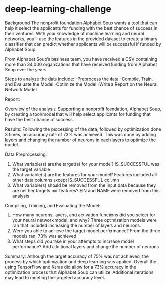 # deep-learning-challenge


Background
The nonprofit foundation Alphabet Soup wants a tool that can help it select the applicants for funding with the best chance of success in their ventures. With your knowledge of machine learning and neural networks, you’ll use the features in the provided dataset to create a binary classifier that can predict whether applicants will be successful if funded by Alphabet Soup.

From Alphabet Soup’s business team, you have received a CSV containing more than 34,000 organizations that have received funding from Alphabet Soup over the years.


Steps to analyze the data include: 
-Preprocess the data
-Compile, Train, and Evaluate the Model
-Optimize the Model
-Write a Report on the Neural Network Model


Report: 

Overview of the analysis: Supporting a nonprofit foundation, Alphabet Soup, by creating a tool/model that will help select applicants for funding that have the best chance of success. 

Results: Following the processing of the data, followed by optimization done 3 times, an accuracy rate of 73% was achieved. This was done by adding layers and changing the number of neurons in each layers to optimize the model. 

Data Preprocessing:

1) What variable(s) are the target(s) for your model? IS_SUCCESSFUL was the target variable 
2) What variable(s) are the features for your model? Features included all other data columns except IS_SUCCESSFUL column
3) What variable(s) should be removed from the input data because they are neither targets nor features? EIN and NAME were removed from this analysis
 
Compiling, Training, and Evaluating the Model:

1) How many neurons, layers, and activation functions did you select for your neural network model, and why? Three optimization models were ran that included increasing the number of layers and neurons. 
2) Were you able to achieve the target model performance? From the three models ran, 73% was achieved
3) What steps did you take in your attempts to increase model performance? Add additional layers and change the number of neurons

Summary: Although the target accuracy of 75% was not achieved, the process by which optimization and deep learning was applied. Overall the using TensorFlow and Keras did allow for a 73% accuracy in the optimization process that Alphabet Soup can utilize. Additional iterations may lead to meeting the targeted accuracy level. 

